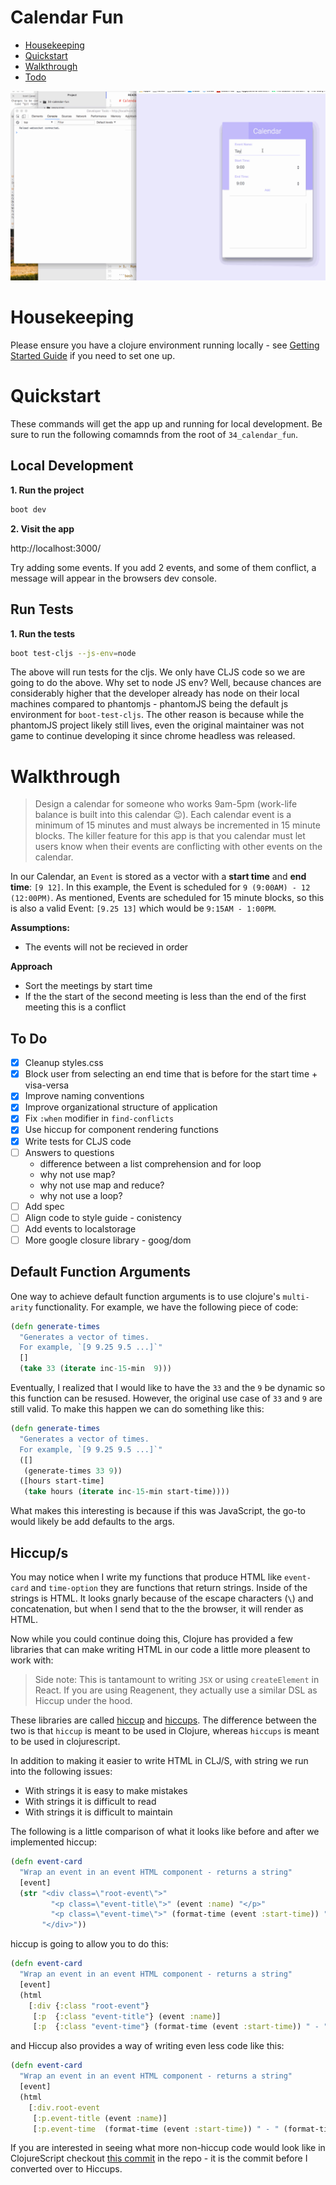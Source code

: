 # Calendar Fun

* [Housekeeping](#housekeeping)
* [Quickstart](#quickstart)
* [Walkthrough](#walkthrough)
* [Todo](#to-do)

![demo of calendar app](./docs/calendar_fun.gif)

# Housekeeping

Please ensure you have a clojure environment running locally - see [Getting Started Guide](https://github.com/tkjone/clojurescript-30#getting-started) if you need to set one up.

# Quickstart

These commands will get the app up and running for local development.  Be sure to run the following comamnds from the root of `34_calendar_fun`.

## Local Development

**1.  Run the project**

```bash
boot dev
```

**2.  Visit the app**

http://localhost:3000/

Try adding some events.  If you add 2 events, and some of them conflict, a message will appear in the browsers dev console.


## Run Tests

**1.  Run the tests**

```bash
boot test-cljs --js-env=node
```

The above will run tests for the cljs.  We only have CLJS code so we are going to do the above.  Why set to node JS env?  Well, because chances are considerably higher that the developer already has node on their local machines compared to phantomjs - phantomJS being the default js environment for `boot-test-cljs`.  The other reason is because while the phantomJS project likely still lives, even the original maintainer was not game to continue developing it since chrome headless was released.

# Walkthrough

> Design a calendar for someone who works 9am-5pm (work-life balance is built into this calendar :wink:).  Each calendar event is a minimum of 15 minutes and must always be incremented in 15 minute blocks. The killer feature for this app is that you calendar must let users know when their events are conflicting with other events on the calendar.

In our Calendar, an `Event` is stored as a vector with a **start time** and **end time**: `[9 12]`.  In this example, the Event is scheduled for `9 (9:00AM) - 12 (12:00PM)`.  As mentioned, Events are scheduled for 15 minute blocks, so this is also a valid Event: `[9.25 13]` which would be `9:15AM - 1:00PM`.

**Assumptions:**

* The events will not be recieved in order

**Approach**

* Sort the meetings by start time
* If the the start of the second meeting is less than the end of the first meeting this is a conflict

## To Do

- [X] Cleanup styles.css
- [X] Block user from selecting an end time that is before for the start time + visa-versa
- [X] Improve naming conventions
- [X] Improve organizational structure of application
- [X] Fix `:when` modifier in `find-conflicts`
- [X] Use hiccup for component rendering functions
- [X] Write tests for CLJS code
- [ ] Answers to questions
  - difference between a list comprehension and for loop
  - why not use map?
  - why not use map and reduce?
  - why not use a loop?
- [ ] Add spec
- [ ] Align code to style guide - conistency
- [ ] Add events to localstorage
- [ ] More google closure library - goog/dom

## Default Function Arguments

One way to achieve default function arguments is to use clojure's `multi-arity` functionality.  For example, we have the following piece of code:

```clojure
(defn generate-times
  "Generates a vector of times.
  For example, `[9 9.25 9.5 ...]`"
  []
  (take 33 (iterate inc-15-min  9)))
```

Eventually, I realized that I would like to have the `33` and the `9` be dynamic so this function can be resused.  However, the original use case of `33` and `9` are still valid.  To make this happen we can do something like this:

```clojure
(defn generate-times
  "Generates a vector of times.
  For example, `[9 9.25 9.5 ...]`"
  ([]
   (generate-times 33 9))
  ([hours start-time]
   (take hours (iterate inc-15-min start-time))))
```

What makes this interesting is because if this was JavaScript, the go-to would likely be add defaults to the args.

## Hiccup/s

You may notice when I write my functions that produce HTML like `event-card` and `time-option` they are functions that return strings.  Inside of the strings is HTML.  It looks gnarly because of the escape characters (`\`) and concatenation, but when I send that to the the browser, it will render as HTML.

Now while you could continue doing this, Clojure has provided a few libraries that can make writing HTML in our code a little more pleasent to work with:

>  Side note:  This is tantamount to writing `JSX` or using `createElement` in React.  If you are using Reagenent, they actually use a similar DSL as Hiccup under the hood.

These libraries are called [hiccup](https://github.com/weavejester/hiccup) and [hiccups](https://github.com/teropa/hiccups).  The difference between the two is that `hiccup` is meant to be used in Clojure, whereas `hiccups` is meant to be used in clojurescript.

In addition to making it easier to write HTML in CLJ/S, with string we run into the following issues:

* With strings it is easy to make mistakes
* With strings it is difficult to read
* With strings it is difficult to maintain

The following is a little comparison of what it looks like before and after we implemented hiccup:

```clojure
(defn event-card
  "Wrap an event in an event HTML component - returns a string"
  [event]
  (str "<div class=\"root-event\">"
         "<p class=\"event-title\">" (event :name) "</p>"
         "<p class=\"event-time\">" (format-time (event :start-time)) " - " (format-time (event :end-time)) "</label>"
       "</div>"))
```

hiccup is going to allow you to do this:

```clojure
(defn event-card
  "Wrap an event in an event HTML component - returns a string"
  [event]
  (html
    [:div {:class "root-event"}
     [:p  {:class "event-title"} (event :name)]
     [:p  {:class "event-time"} (format-time (event :start-time)) " - " (format-time (event :end-time))]]))
```

and Hiccup also provides a way of writing even less code like this:

```clojure
(defn event-card
  "Wrap an event in an event HTML component - returns a string"
  [event]
  (html
    [:div.root-event
     [:p.event-title (event :name)]
     [:p.event-time  (format-time (event :start-time)) " - " (format-time (event :end-time))]]))

```

If you are interested in seeing what more non-hiccup code would look like in ClojureScript checkout [this commit](https://github.com/tkjone/clojurescript-30/commit/c0aeccad00498bb0de2d461531fe33bd91e2a6c1) in the repo - it is the commit before I converted over to Hiccups.
